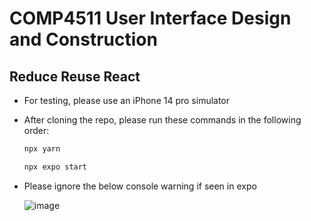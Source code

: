 # COMP4511 User Interface Design and Construction
## Reduce Reuse React

* For testing, please use an iPhone 14 pro simulator
* After cloning the repo, please run these commands in the following order:

  ```sh
  npx yarn
  ```
    ```sh
  npx expo start
  ```
  
 * Please ignore the below console warning if seen in expo
 
 
 
      ![image](https://user-images.githubusercontent.com/61525867/202628772-a40e43ba-c6fc-41c0-b5d2-a9a856a779b6.png)

